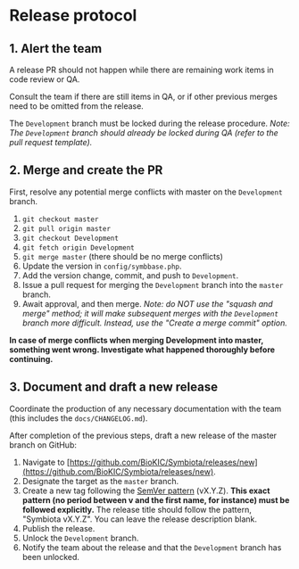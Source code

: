 # Release protocol

## 1. Alert the team

A release PR should not happen while there are remaining work items in code review or QA.

Consult the team if there are still items in QA, or if other previous merges need to be omitted from the release.

The `Development` branch must be locked during the release procedure.
_Note: The `Development` branch should already be locked during QA (refer to the pull request template)._

## 2. Merge and create the PR

First, resolve any potential merge conflicts with master on the `Development` branch.

1. `git checkout master`
2. `git pull origin master`
3. `git checkout Development`
4. `git fetch origin Development`
5. `git merge master` (there should be no merge conflicts)
6. Update the version in `config/symbbase.php`.
7. Add the version change, commit, and push to `Development`.
8. Issue a pull request for merging the `Development` branch into the `master` branch.
9. Await approval, and then merge. _Note: do NOT use the "squash and merge" method; it will make subsequent merges with the `Development` branch more difficult. Instead, use the "Create a merge commit" option._

**In case of merge conflicts when merging Development into master, something went wrong. Investigate what happened thoroughly before continuing.**

## 3. Document and draft a new release

Coordinate the production of any necessary documentation with the team (this includes the `docs/CHANGELOG.md`).

After completion of the previous steps, draft a new release of the master branch on GitHub:

1. Navigate to [https://github.com/BioKIC/Symbiota/releases/new](https://github.com/BioKIC/Symbiota/releases/new).
2. Designate the target as the `master` branch.
3. Create a new tag following the [SemVer pattern](https://semver.org/) (vX.Y.Z). **This exact pattern (no period between v and the first name, for instance) must be followed explicitly.** The release title should follow the pattern, "Symbiota vX.Y.Z". You can leave the release description blank.
4. Publish the release.
5. Unlock the `Development` branch.
6. Notify the team about the release and that the `Development` branch has been unlocked.
